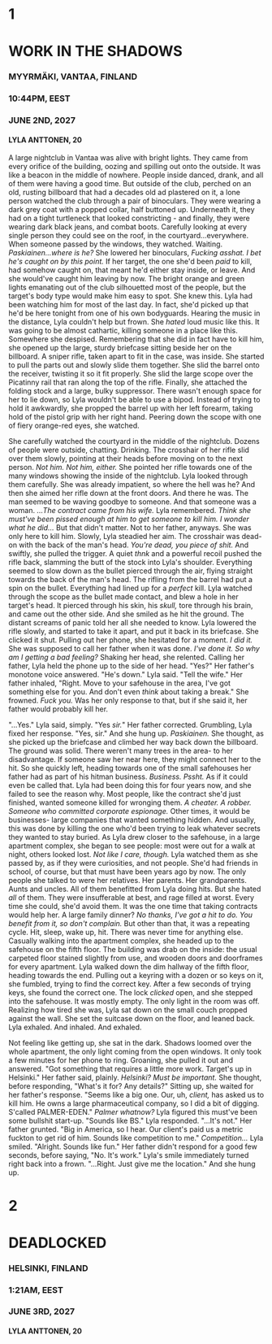 # 1
# WORK IN THE SHADOWS
### MYYRMÄKI, VANTAA, FINLAND
### 10:44PM, EEST
### JUNE 2ND, 2027
#### LYLA ANTTONEN, 20

A large nightclub in Vantaa was alive with bright lights. They came from every orifice of the building, oozing and spilling out onto the outside. It was like a beacon in the middle of nowhere. People inside danced, drank, and all of them were having a good time. But outside of the club, perched on an old, rusting billboard that had a decades old ad plastered on it, a lone person watched the club through a pair of binoculars. They were wearing a dark grey coat with a popped collar, half buttoned up. Underneath it, they had on a tight turtleneck that looked constricting - and finally, they were wearing dark black jeans, and combat boots. Carefully looking at every single person they could see on the roof, in the courtyard...everywhere. When someone passed by the windows, they watched. Waiting. *Paskiainen...where is he?* She lowered her binoculars, *Fucking asshat. I bet he's caught on by this point.* If her target, the one she'd been *paid* to kill, had somehow caught on, that meant he'd either stay inside, or leave. And she would've caught him leaving by now. The bright orange and green lights emanating out of the club silhouetted most of the people, but the target's body type would make him easy to spot. She knew this. Lyla had been watching him for most of the last day. In fact, she'd picked up that he'd be here tonight from one of his own bodyguards. Hearing the music in the distance, Lyla couldn't help but frown. She *hated* loud music like this. It was going to be almost cathartic, killing someone in a place like this. Somewhere she despised. Remembering that she did in fact have to kill him, she opened up the large, sturdy briefcase sitting beside her on the billboard. A sniper rifle, taken apart to fit in the case, was inside. She started to pull the parts out and slowly slide them together. She slid the barrel onto the receiver, twisting it so it fit properly. She slid the large scope over the Picatinny rail that ran along the top of the rifle. Finally, she attached the folding stock and a large, bulky suppressor. There wasn't enough space for her to lie down, so Lyla wouldn't be able to use a bipod. Instead of trying to hold it awkwardly, she propped the barrel up with her left forearm, taking hold of the pistol grip with her right hand. Peering down the scope with one of fiery orange-red eyes, she watched. 

She carefully watched the courtyard in the middle of the nightclub. Dozens of people were outside, chatting. Drinking. The crosshair of her rifle slid over them slowly, pointing at their heads before moving on to the next person. *Not him. Not him, either.* She pointed her rifle towards one of the many windows showing the inside of the nightclub. Lyla looked through them carefully. She was already impatient, so where the hell was he? And then she aimed her rifle down at the front doors. And there he was. The man seemed to be waving goodbye to someone. And that someone was a woman. *...The contract came from his wife.* Lyla remembered. *Think she must've been pissed enough at him to get someone to kill him. I wonder what he did...* But that didn't matter. Not to her father, anyways. She was only here to kill him. Slowly, Lyla steadied her aim. The crosshair was dead-on with the back of the man's head. *You're dead, you piece of shit.* And swiftly, she pulled the trigger. A quiet *thnk* and a powerful recoil pushed the rifle back, slamming the butt of the stock into Lyla's shoulder. Everything seemed to slow down as the bullet pierced through the air, flying straight towards the back of the man's head. The rifling from the barrel had put a spin on the bullet. Everything had lined up for a *perfect* kill. Lyla watched through the scope as the bullet made contact, and blew a hole in her target's head. It pierced through his skin, his *skull,* tore through his brain, and came out the other side. And she smiled as he hit the ground. The distant screams of panic told her all she needed to know. Lyla lowered the rifle slowly, and started to take it apart, and put it back in its briefcase. She clicked it shut. Pulling out her phone, she hesitated for a moment. *I did it.* She was supposed to call her father when it was done. *I've done it. So why am I getting a bad feeling?* Shaking her head, she relented. Calling her father, Lyla held the phone up to the side of her head. "Yes?" Her father's monotone voice answered. "He's down." Lyla said. "Tell the wife." Her father inhaled, "Right. Move to your safehouse in the area, I've got something else for you. And don't even *think* about taking a break." She frowned. *Fuck you.* Was her only response to that, but if she said it, her father would probably kill her. 

"...Yes." Lyla said, simply. "Yes *sir.*" Her father corrected. Grumbling, Lyla fixed her response. "Yes, sir." And she hung up. *Paskiainen.* She thought, as she picked up the briefcase and climbed her way back down the billboard. The ground was solid. There weren't many trees in the area- to her disadvantage. If someone saw her near here, they might connect her to the hit. So she quickly left, heading towards one of the small safehouses her father had as part of his hitman business. *Business. Pssht.* As if it could even be called that. Lyla had been doing this for four years now, and she failed to see the reason why. Most people, like the contract she'd just finished, wanted someone killed for wronging them. *A cheater. A robber. Someone who committed corporate espionage.* Other times, it would be businesses- large companies that wanted something hidden. And usually, this was done by killing the one who'd been trying to leak whatever secrets they wanted to stay buried. As Lyla drew closer to the safehouse, in a large apartment complex, she began to see people: most were out for a walk at night, others looked lost. *Not like I care, though.* Lyla watched them as she passed by, as if they were curiosities, and not people. She'd had friends in school, of course, but that must have been years ago by now. The only people she talked to were her relatives. Her parents. Her grandparents. Aunts and uncles. All of them benefitted from Lyla doing hits. But she hated *all* of them. They were insufferable at best, and rage filled at worst. Every time she could, she'd avoid them. It was the one time that taking contracts would help her. A large family dinner? *No thanks, I've got a hit to do. You benefit from it, so don't complain.* But other than that, it was a repeating cycle. Hit, sleep, wake up, hit. There was never time for anything else. Casually walking into the apartment complex, she headed up to the safehouse on the fifth floor. The building was drab on the inside: the usual carpeted floor stained slightly from use, and wooden doors and doorframes for every apartment. Lyla walked down the dim hallway of the fifth floor, heading towards the end. Pulling out a keyring with a dozen or so keys on it, she fumbled, trying to find the correct key. After a few seconds of trying keys, she found the correct one. The lock *clicked* open, and she stepped into the safehouse. It was mostly empty. The only light in the room was off. Realizing how tired she was, Lyla sat down on the small couch propped against the wall. She set the suitcase down on the floor, and leaned back. Lyla exhaled. And inhaled. And exhaled. 

Not feeling like getting up, she sat in the dark. Shadows loomed over the whole apartment, the only light coming from the open windows. It only took a few minutes for her phone to ring. Groaning, she pulled it out and answered. "Got something that requires a little more work. Target's up in Helsinki." Her father said, plainly. *Helsinki? Must be important.* She thought, before responding, "What's it for? Any details?" Sitting up, she waited for her father's response. "Seems like a big one. Our, uh, *client,* has asked us to kill him. He owns a large pharmaceutical company, so I did a bit of digging. S'called PALMER-EDEN." *Palmer whatnow?* Lyla figured this must've been some bullshit start-up. "Sounds like BS." Lyla responded. "...It's not." Her father grunted. "Big in America, so I hear. Our client's paid us a metric fuckton to get rid of him. Sounds like competition to me." *Competition...* Lyla smiled. "Alright. Sounds like fun." Her father didn't respond for a good few seconds, before saying, "No. It's work." Lyla's smile immediately turned right back into a frown. "...Right. Just give me the location." And she hung up.

# 2
# DEADLOCKED
### HELSINKI, FINLAND
### 1:21AM, EEST
### JUNE 3RD, 2027
#### LYLA ANTTONEN, 20
